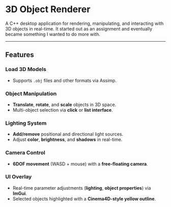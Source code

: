 # 3D Object Renderer  

A C++ desktop application for rendering, manipulating, and interacting with 3D objects in real-time. It started out as an assignment and eventually became something I wanted to do more with.  

---

## **Features**  

### **Load 3D Models**  
- Supports `.obj` files and other formats via Assimp.  

### **Object Manipulation**  
- **Translate**, **rotate**, and **scale** objects in 3D space.  
- Multi-object selection via **click** or **list interface**.  

### **Lighting System**  
- **Add/remove** positional and directional light sources.  
- Adjust **color**, **brightness**, and **shadows** in real-time.  

### **Camera Control**  
- **6DOF movement** (WASD + mouse) with a **free-floating camera**.  

### **UI Overlay**  
- Real-time parameter adjustments (**lighting**, **object properties**) via **ImGui**.  
- Selected objects highlighted with a **Cinema4D-style yellow outline**.  
